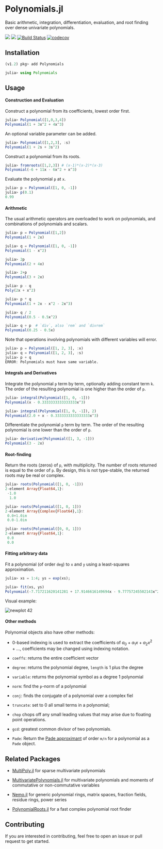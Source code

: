 # Polynomials.jl

Basic arithmetic, integration, differentiation, evaluation, and root finding over dense univariate polynomials.

[![](https://img.shields.io/badge/docs-stable-blue.svg)](https://JuliaMath.github.io/Polynomials.jl/stable)
[![](https://img.shields.io/badge/docs-latest-blue.svg)](https://JuliaMath.github.io/Polynomials.jl/dev)
[![Build Status](https://travis-ci.org/JuliaMath/Polynomials.jl.svg?branch=master)](https://travis-ci.org/JuliaMath/Polynomials.jl)
[![codecov](https://codecov.io/gh/JuliaMath/Polynomials.jl/branch/master/graph/badge.svg)](https://codecov.io/gh/JuliaMath/Polynomials.jl)


## Installation

```julia
(v1.2) pkg> add Polynomials

julia> using Polynomials
```

## Usage


#### Construction and Evaluation

Construct a polynomial from its coefficients, lowest order first.

```julia
julia> Polynomial([1,0,3,4])
Polynomial(1 + 3x^2 + 4x^3)
```

An optional variable parameter can be added.

```julia
julia> Polynomial([1,2,3], :s)
Polynomial(1 + 2s + 3s^2)
```

Construct a polynomial from its roots.

```julia
julia> fromroots([1,2,3]) # (x-1)*(x-2)*(x-3)
Polynomial(-6 + 11x - 6x^2 + x^3)
```

Evaluate the polynomial `p` at `x`.

```julia
julia> p = Polynomial([1, 0, -1])
julia> p(0.1)
0.99
```

#### Arithmetic

The usual arithmetic operators are overloaded to work on polynomials, and combinations of polynomials and scalars.
```julia
julia> p = Polynomial([1,2])
Polynomial(1 + 2x)

julia> q = Polynomial([1, 0, -1])
Polynomial(1 - x^2)

julia> 2p
Polynomial(2 + 4x)

julia> 2+p
Polynomial(3 + 2x)

julia> p - q
Poly(2x + x^2)

julia> p * q
Polynomial(1 + 2x - x^2 - 2x^3)

julia> q / 2
Polynomial(0.5 - 0.5x^2)

julia> q ÷ p  # `div`, also `rem` and `divrem`
Polynomial(0.25 - 0.5x)
```

Note that operations involving polynomials with different variables will error.

```julia
julia> p = Polynomial([1, 2, 3], :x)
julia> q = Polynomial([1, 2, 3], :s)
julia> p + q
ERROR: Polynomials must have same variable.
```

#### Integrals and Derivatives

Integrate the polynomial `p` term by term, optionally adding constant
term `k`. The order of the resulting polynomial is one higher than the
order of `p`.

```julia
julia> integral(Polynomial([1, 0, -1]))
Polynomial(x - 0.3333333333333333x^3)

julia> integral(Polynomial([1, 0, -1]), 2)
Polynomial(2.0 + x - 0.3333333333333333x^3)
```

Differentiate the polynomial `p` term by term. The order of the
resulting polynomial is one lower than the order of `p`.

```julia
julia> derivative(Polynomial([1, 3, -1]))
Polynomial(3 - 2x)
```

#### Root-finding


Return the roots (zeros) of `p`, with multiplicity. The number of
roots returned is equal to the order of `p`. By design, this is not type-stable,
the returned roots may be real or complex.

```julia
julia> roots(Polynomial([1, 0, -1]))
2-element Array{Float64,1}:
 -1.0
  1.0

julia> roots(Polynomial([1, 0, 1]))
2-element Array{Complex{Float64},1}:
 0.0+1.0im
 0.0-1.0im

julia> roots(Polynomial([0, 0, 1]))
2-element Array{Float64,1}:
 0.0
 0.0
```

#### Fitting arbitrary data

Fit a polynomial (of order `deg`) to `x` and `y` using a least-squares approximation.

```julia
julia> xs = 1:4; ys = exp(xs);

julia> fit(xs, ys)
Polynomial(-7.717211620141281 + 17.9146616149694x - 9.77757245502143x^2 + 2.298404288652356x^3)
```

Visual example:

![newplot 42](https://user-images.githubusercontent.com/3156114/41799777-9ba00582-7627-11e8-94ef-15297ec8790e.png)

#### Other methods

Polynomial objects also have other methods:

* 0-based indexing is used to extract the coefficients of $a_0 + a_1
  x + a_2 x^2 + ...$, coefficients may be changed using indexing
  notation.

* `coeffs`: returns the entire coefficient vector

* `degree`: returns the polynomial degree, `length` is 1 plus the degree

* `variable`: returns the polynomial symbol as a degree 1 polynomial

* `norm`: find the `p`-norm of a polynomial

* `conj`: finds the conjugate of a polynomial over a complex fiel

* `truncate`: set to 0 all small terms in a polynomial; 
* `chop` chops off any small leading values that may arise due to floating point operations.

* `gcd`: greatest common divisor of two polynomials.

* `Pade`: Return the
  [Pade approximant](https://en.wikipedia.org/wiki/Pad%C3%A9_approximant) of order `m/n` for a polynomial as a `Pade` object.


## Related Packages

* [MultiPoly.jl](https://github.com/daviddelaat/MultiPoly.jl) for sparse multivariate polynomials

* [MultivariatePolynomials.jl](https://github.com/blegat/MultivariatePolynomials.jl) for multivariate polynomials and moments of commutative or non-commutative variables

* [Nemo.jl](https://github.com/wbhart/Nemo.jl) for generic polynomial rings, matrix spaces, fraction fields, residue rings, power series

* [PolynomialRoots.jl](https://github.com/giordano/PolynomialRoots.jl) for a fast complex polynomial root finder


## Contributing

If you are interested in contributing, feel free to open an issue or pull request to get started.
